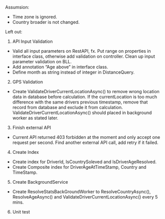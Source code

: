 
Assumsion:
* Time zone is ignored.
* Country broader is not changed.

Left out:
1. API Input Validation
* Valid all input parameters on RestAPI, fx. Put range on properties in interface class, otherwise add validation on controller. Clean up input parameter validation on BLL.
* Add annotation “Age above” in interface class.
* Define month as string instead of integer in DistanceQuery.

2.  GPS Validation
* Create ValidateDriverCurrentLocationAsync() to remove wrong location data in database before calculation. If the currentLocation is too much difference with the same drivers previous timestamp, remove that record from database and exclude it from calculation. ValidateDriverCurrentLocationAsync() should placed in background worker as stated later.

3. Finish external API
* Current API returned 403 forbidden at the moment and only accept one request per second. Find another external API call, add retry if it failed.

4. Create Index
* Create index for DriverId, IsCountrySoleved and IsDriverAgeResolved.
* Create Composite index for DriverAgeAtTimeStamp, Country and TimeStamp. 

5. Create BackgroundService
* Create ResolveStatsBackGroundWorker to ResolveCountryAsync(),  ResolveAgeAsync() and ValidateDriverCurrentLocationAsync() every 5 mins. 

6. Unit test
